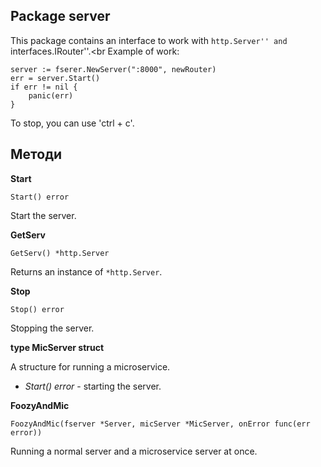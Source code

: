 ## Package server
This package contains an interface to work with ``http.Server'' and ``interfaces.IRouter''.<br
Example of work:
```
server := fserer.NewServer(":8000", newRouter)
err = server.Start()
if err != nil {
    panic(err)
}
```
To stop, you can use 'ctrl + c'.

## Методи
__Start__
```
Start() error
```
Start the server.

__GetServ__
```
GetServ() *http.Server
```
Returns an instance of ``*http.Server``.

__Stop__
```
Stop() error
```
Stopping the server.

__type MicServer struct__

A structure for running a microservice.

* _Start() error_ - starting the server.

__FoozyAndMic__
```
FoozyAndMic(fserver *Server, micServer *MicServer, onError func(err error))
```
Running a normal server and a microservice server at once.
